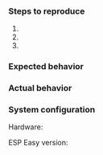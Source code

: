 <!--- NOTE: This is not a support forum! For questions and support go here: --->
<!--- https://www.letscontrolit.com/forum/viewforum.php?f=1 --->
<!--- Remove topics that are not applicable to your feature request of issue --->

### Steps to reproduce
<!--- How can we trigger this problem? --->
1. 
2. 
3. 

<!--- Does the problem persists after powering off and on? (just resetting isn't enough sometimes) --->

### Expected behavior
<!--- Tell us what should happen? --->

### Actual behavior
<!--- Tell us what happens instead? --->

### System configuration
<!--- Please add as much information and screenshots as possible  --->
Hardware:

<!--- You should also provide links to hardware pages etc where we can find more info  --->
ESP Easy version: 

